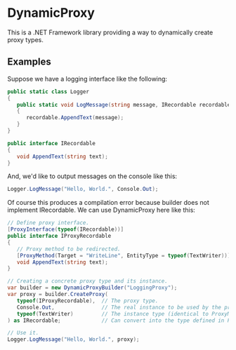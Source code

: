 DynamicProxy
============

This is a .NET Framework library providing a way to dynamically create proxy types.

Examples
--------

Suppose we have a logging interface like the following:

```csharp
public static class Logger
{
   public static void LogMessage(string message, IRecordable recordable)
   {
      recordable.AppendText(message);
   }
}

public interface IRecordable
{
   void AppendText(string text);
}
```

And, we'd like to output messages on the console like this:

```csharp
Logger.LogMessage("Hello, World.", Console.Out);
```

Of course this produces a compilation error because builder does not implement IRecordable.
We can use DynamicProxy here like this:

```csharp
// Define proxy interface.
[ProxyInterface(typeof(IRecordable))]
public interface IProxyRecordable
{
   // Proxy method to be redirected.
   [ProxyMethod(Target = "WriteLine", EntityType = typeof(TextWriter))]
   void AppendText(string text);
}

// Creating a concrete proxy type and its instance.
var builder = new DynamicProxyBuilder("LoggingProxy");
var proxy = builder.CreateProxy(
   typeof(IProxyRecordable),  // The proxy type.
   Console.Out,               // The real instance to be used by the proxy.
   typeof(TextWriter)         // The instance type (identical to ProxyMethodAttribute.EntityType).
) as IRecordable;             // Can convert into the type defined in ProxyInterface.

// Use it.
Logger.LogMessage("Hello, World.", proxy);
```

